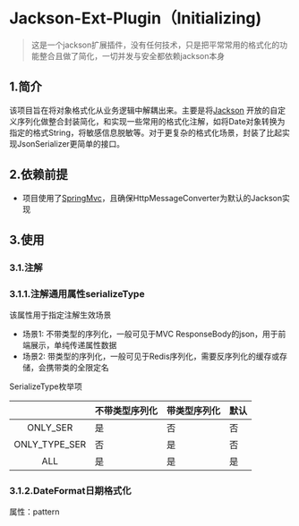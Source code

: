 # Jackson-Ext-Plugin（Initializing)

> 这是一个jackson扩展插件，没有任何技术，只是把平常常用的格式化的功能整合且做了简化，一切并发与安全都依赖jackson本身

## 1.简介

该项目旨在将对象格式化从业务逻辑中解耦出来。主要是将[Jackson](https://github.com/FasterXML/jackson)
开放的自定义序列化做整合封装简化，和实现一些常用的格式化注解，如将Date对象转换为指定的格式String，将敏感信息脱敏等。对于更复杂的格式化场景，封装了比起实现JsonSerializer更简单的接口。

## 2.依赖前提

+ 项目使用了[SpringMvc](https://github.com/spring-projects/spring-framework)，且确保HttpMessageConverter为默认的Jackson实现

## 3.使用

### 3.1.注解

### 3.1.1.注解通用属性serializeType

该属性用于指定注解生效场景

+ 场景1:  不带类型的序列化，一般可见于MVC ResponseBody的json，用于前端展示，单纯传递属性数据
+ 场景2:  带类型的序列化，一般可见于Redis序列化，需要反序列化的缓存或存储，会携带类的全限定名

SerializeType枚举项

|               | 不带类型序列化 | 带类型序列化 | 默认 |
| :-----------: | -------------- | ------------ | ---- |
|   ONLY_SER    | 是             | 否           | 否   |
| ONLY_TYPE_SER | 否             | 是           | 否   |
|      ALL      | 是             | 是           | 是   |

### 3.1.2.DateFormat日期格式化

属性：pattern





